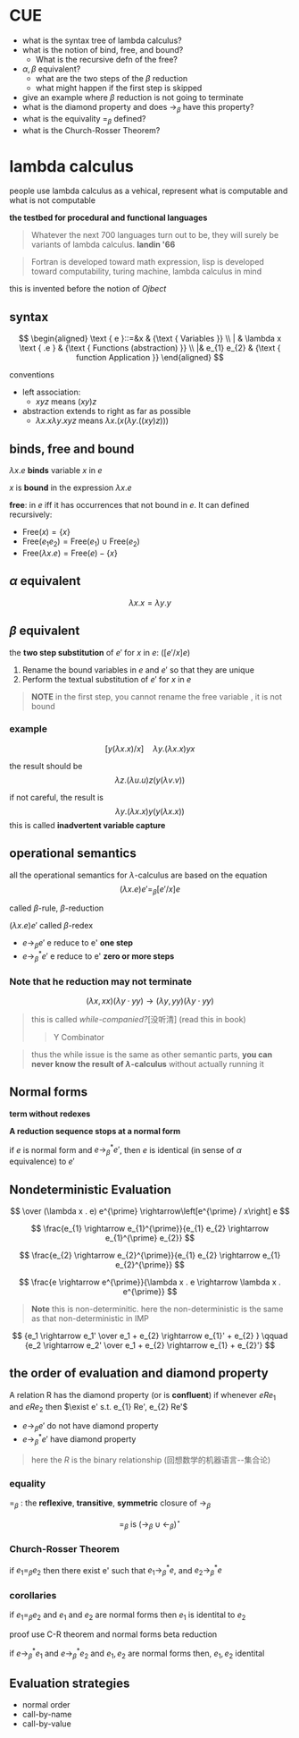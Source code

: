 # CUE
- what is the syntax tree of lambda calculus?
- what is the notion of bind, free, and bound?
  - What is the recursive defn of the free?
- $\alpha,\beta$ equivalent?
  - what are the two steps of the $\beta$ reduction
  - what might happen if the first step is skipped
- give an example where $\beta$ reduction is not going to terminate
- what is the diamond property and does $\rightarrow _{\beta}$ have this property?
- what is the equivality $=_{\beta}$ defined?
- what is the Church-Rosser Theorem?
# lambda calculus

people use lambda calculus as a vehical, represent what is computable and what is not computable

**the testbed for procedural and functional languages**

> Whatever the next 700 languages turn out to be, they will surely be variants of lambda calculus. **landin '66**


>Fortran is developed toward math expression, lisp is developed toward computability, turing machine, lambda calculus in mind

this is invented before the notion of *Ojbect*

## syntax
$$
\begin{aligned}
    \text { e }::=&x & {\text { Variables }} \\ 
    | & \lambda x \text { .e } & {\text { Functions (abstraction) }} \\ 
    |& e_{1} e_{2} & {\text { function Application }}
\end{aligned}
$$

conventions 
- left association:
  - $xyz$ means $(xy)z$
- abstraction extends to right as far as possible
  - $\lambda x.x\lambda y.xyz$ means $\lambda x .(x(\lambda y .((x y) z)))$

## binds, free and bound

$\lambda x.e$ **binds** variable $x$ in $e$

$x$ is **bound** in the expression $\lambda x.e$

**free**: in $e$ iff it has occurrences that not bound in $e$. It can defined recursively:
- $\text{Free}(x) = \left\{x \right\}$
- $\text{Free}(e_{1} e_{2} ) = \text{Free}(e_{1} )\cup \text{Free}(e_{2} )$
- $\text{Free}(\lambda x.e) = \text{Free}(e)-\left\{x \right\}$


## $\alpha$ equivalent
$$
\lambda x.x = \lambda y.y
$$


## $\beta$ equivalent
the **two step substitution** of $e'$ for $x$ in $e$: ($[e'/x]e$)

1. Rename the bound variables in $e$ and $e'$ so that they are unique
2. Perform the textual substitution of $e'$ for $x$ in $e$

> **NOTE** in the first step, you cannot rename the free variable , it is not bound

### example
$$
[y(\lambda x. x) / x] \quad \lambda y .(\lambda x. x) y x
$$

the result should be 
$$
\lambda z.(\lambda u.u)z(y(\lambda v.v))
$$

if not careful, the result is 
$$
\lambda y .(\lambda x. x) y(y(\lambda x. x))
$$
this is called **inadvertent variable capture**

## operational semantics

all the operational semantics for $\lambda$-calculus are based on the equation 
$$
(\lambda x.e)e' =_\beta [e'/x]e
$$

called $\beta$-rule, $\beta$-reduction

$(\lambda x.e)e'$ called $\beta$-redex

- $e \rightarrow _{\beta } e'$ e reduce to e' **one step**
- $e \rightarrow _{\beta }^{*}  e'$ e reduce to e' **zero or more steps**

### Note that he reduction may not terminate

$$
(\lambda x, x x)(\lambda y \cdot y y) \rightarrow (\lambda y, y y)(\lambda y \cdot y y)
$$

> this is called *while-companied?*[没听清] (read this in book)
> >Y Combinator


> thus the while issue is the same as other semantic parts, **you can never know the result of $\lambda$-calculus** without actually running it

## Normal forms
**term without redexes**

**A reduction sequence stops at a normal form**

if $e$ is normal form and $e \rightarrow _{\beta }^{*}  e'$, then $e$ is identical (in sense of $\alpha$ equivalence) to $e'$

## Nondeterministic Evaluation

$$
\over
(\lambda x . e) e^{\prime} \rightarrow\left[e^{\prime} / x\right] e
$$

$$
\frac{e_{1} \rightarrow e_{1}^{\prime}}{e_{1} e_{2} \rightarrow e_{1}^{\prime} e_{2}}
$$

$$
\frac{e_{2} \rightarrow e_{2}^{\prime}}{e_{1} e_{2} \rightarrow e_{1} e_{2}^{\prime}}
$$

$$
\frac{e \rightarrow e^{\prime}}{\lambda x . e \rightarrow \lambda x . e^{\prime}}
$$

> **Note** this is non-determinitic. here the non-deterministic is the same as that non-deterministic in IMP

$$
{e_1 \rightarrow e_1' \over
e_1 + e_{2} \rightarrow e_{1}' + e_{2} }
\qquad
{e_2 \rightarrow e_2' \over
e_1 + e_{2} \rightarrow e_{1} + e_{2}'}
$$

## the order of evaluation and diamond property

A relation R has the diamond property (or is **confluent**) if whenever $e R e_{1}$ and $e R e_{2}$ then $\exist e' s.t. e_{1} Re', e_{2} Re'$

- $e \rightarrow _{\beta } e'$ do not have diamond property
- $e \rightarrow _{\beta }^{*}  e'$ have diamond property

> here the $R$ is the binary relationship (回想数学的机器语言--集合论)

### **equality**

$=_\beta$ : the **reflexive**, **transitive**, **symmetric** closure of $\rightarrow _{\beta}$

$$
=_{\beta} \text { is }\left(\rightarrow_{\beta} \cup \leftarrow_{\beta}\right)^{\star}
$$

### **Church-Rosser Theorem**

if $e_{1}  = _{\beta}e_{2}$ then there exist e' such that $e_{1} \rightarrow _{\beta}^* e$, and $e_{2} \rightarrow _{\beta}^* e$

### **corollaries**

if $e_{1}  = _{\beta}e_{2}$ and $e_{1}$ and $e_{2}$ are normal forms then $e_{1}$ is identital to $e_{2}$

proof use C-R theorem and normal forms beta reduction

if $e \rightarrow _{\beta}^* e_{1}$ and $e \rightarrow _{\beta}^* e_{2}$ and $e_{1},e_{2}$ are normal forms then, $e_{1},e_{2}$ identital 

## Evaluation strategies
- normal order
- call-by-name
- call-by-value